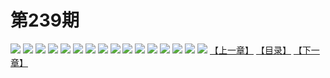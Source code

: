 # 第239期
![](https://mao.mhtupian.com/uploads/img/7563/216758/manhua_12_20160122_2016012207443647592.jpg)
![](https://mao.mhtupian.com/uploads/img/7563/216758/manhua_12_20160122_2016012207444328492.jpg)
![](https://mao.mhtupian.com/uploads/img/7563/216758/manhua_12_20160122_2016012207445112037.jpg)
![](https://mao.mhtupian.com/uploads/img/7563/216758/manhua_12_20160122_2016012207445963657.jpg)
![](https://mao.mhtupian.com/uploads/img/7563/216758/manhua_12_20160122_2016012207450690411.jpg)
![](https://mao.mhtupian.com/uploads/img/7563/216758/manhua_12_20160122_2016012207451359232.jpg)
![](https://mao.mhtupian.com/uploads/img/7563/216758/manhua_12_20160122_2016012207452385778.jpg)
![](https://mao.mhtupian.com/uploads/img/7563/216758/manhua_12_20160122_2016012207453582213.jpg)
![](https://mao.mhtupian.com/uploads/img/7563/216758/manhua_12_20160122_2016012207454430030.jpg)
![](https://mao.mhtupian.com/uploads/img/7563/216758/manhua_12_20160122_2016012207455192361.jpg)
![](https://mao.mhtupian.com/uploads/img/7563/216758/manhua_12_20160122_2016012207455842074.jpg)
![](https://mao.mhtupian.com/uploads/img/7563/216758/manhua_12_20160122_2016012207460389159.jpg)
![](https://mao.mhtupian.com/uploads/img/7563/216758/manhua_12_20160122_2016012207461112441.jpg)
![](https://mao.mhtupian.com/uploads/img/7563/216758/manhua_12_20160122_2016012207462213982.jpg)
![](https://mao.mhtupian.com/uploads/img/7563/216758/manhua_12_20160122_2016012207462916303.jpg)
![](https://mao.mhtupian.com/uploads/img/7563/216758/manhua_12_20160122_2016012207463741794.jpg)
[【上一章】](./44.md)
[【目录】](./READMD.md)
[【下一章】](./46.md)
